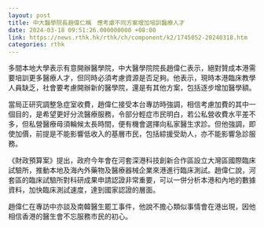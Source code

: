 ```yaml
---
layout: post
title: 中大醫學院長趙偉仁稱　應考慮不同方案增加培訓醫療人才
date: 2024-03-18 09:51:26.000000000 +08:00
link: https://news.rthk.hk/rthk/ch/component/k2/1745052-20240318.htm
categories: rthk
---
```


多間本地大學表示有意開辦醫學院，中大醫學院院長趙偉仁表示，絕對贊成本港需要培訓更多醫療人才，但同時必須考慮資源是否足夠。他表示，現時本港臨床教學人員缺乏，社會要考慮開辦新的醫學院，還是有其他方案，包括逐步增加醫學額。

當局正研究調整急症室收費，趙偉仁接受本台專訪時強調，相信考慮加費的其中一個目的，是希望更好分流醫療服務，令部分輕症市民明白，若公私營收費水平差不多，但私營醫療毋須輪候太長時間，便有機會選擇向私家醫生求診。但他強調，即使加價，前提是不能影響低收入的基層市民，包括綜援受助人，亦不能影響急診服務。 

《財政預算案》提出，政府今年會在河套深港科技創新合作區設立大灣區國際臨床試驗所，推動本地及海內外藥物及醫療器械企業來港進行臨床測試。趙偉仁說，河套區的臨床試驗所對科研成果申請認證非常重要，可以一併分析本港和內地的數據資料，加快臨床測試速度，達到國家認證的層面。

趙偉仁在專訪中亦談及南韓醫生罷工事件，他說不擔心類似事情會在港出現，因他相信香港的醫生會不忘服務市民的初心。
